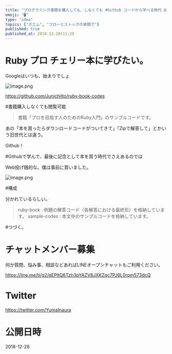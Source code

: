 ```yaml
---
title: "プログラミング書籍を購入しても、しなくても #Github コードから学べる時代 @yumainaura 🔖 #Qiita #フロー #スト"
emoji: "🖥"
type: "idea"
topics: ["ポエム", "フローとストックの狭間で"]
published: true
published_at: 2018-12-28t11:29
---
```


# Ruby プロ チェリー本に学びたい。

Googleはいつも、始まりでしょ

![image.png](https://qiita-image-store.s3.amazonaws.com/0/89618/912fc8c0-b7a0-efaf-4967-facb4c3fcef0.png)

https://github.com/JunichiIto/ruby-book-codes

#書籍購入しなくても閲覧可能

>書籍「プロを目指す人のためのRuby入門」のサンプルコードです。

あの「本を買ったらダウンロードコードがついてきて」「Zipで解答して」とかいう旧世代とは違う。

Github！

#Githubで学んで、最後に記念として本を買う時代でさえあるのでは

Web投げ銭的な。僕は事前に買いました。

![image.png](https://qiita-image-store.s3.amazonaws.com/0/89618/cb162f84-28ec-5dd4-1306-c2c80354cc0b.png)

#構成

分かれているらしい。

>ruby-book : 例題の解答コード（各解答における最終形）を格納しています。
>sample-codes : 本文中のサンプルコードを格納しています。


#つづく。









<!-- Update From Qiita API -->

# チャットメンバー募集


何か質問、悩み事、相談などあればLINEオープンチャットもご利用ください。

https://line.me/ti/g2/eEPltQ6Tzh3pYAZV8JXKZqc7PJ6L0rpm573dcQ





# Twitter


https://twitter.com/YumaInaura


<!-- Update From Qiita API -->



# 公開日時

2018-12-28
